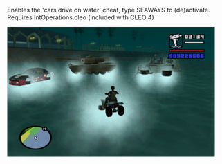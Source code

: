 Enables the 'cars drive on water' cheat, type SEAWAYS to (de)activate.  
Requires IntOperations.cleo (included with CLEO 4)  
  
  ![preview](/cleo/seaways/_pic.png)

